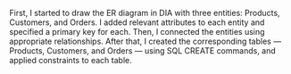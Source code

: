 First, I started to draw the ER diagram in DIA with three entities: Products, Customers, and Orders. I added relevant attributes to each entity and specified a primary key for each. Then, I connected the entities using appropriate relationships. After that, I created the corresponding tables — Products, Customers, and Orders — using SQL CREATE commands, and applied constraints to each table.
